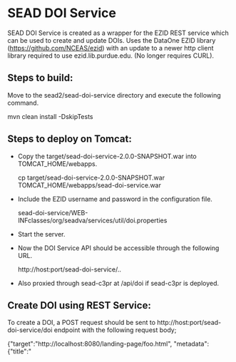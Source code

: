 SEAD DOI Service
================

SEAD DOI Service is created as a wrapper for the EZID REST service which can be used to create and update DOIs. Uses the DataOne EZID library (https://github.com/NCEAS/ezid) with an update to a newer http client library required to use ezid.lib.purdue.edu. (No longer requires CURL).

Steps to build:
---------------

Move to the sead2/sead-doi-service directory and execute the following command.

mvn clean install -DskipTests


Steps to deploy on Tomcat:
--------------------------

* Copy the target/sead-doi-service-2.0.0-SNAPSHOT.war into TOMCAT_HOME/webapps.

	cp target/sead-doi-service-2.0.0-SNAPSHOT.war TOMCAT_HOME/webapps/sead-doi-service.war

* Include the EZID username and password in the configuration file.

	sead-doi-service/WEB-INFclasses/org/seadva/services/util/doi.properties

* Start the server.

* Now the DOI Service API should be accessible through the following URL.

	http://host:port/sead-doi-service/..

* Also proxied through sead-c3pr at /api/doi if sead-c3pr is deployed.


Create DOI using REST Service:
------------------------------

To create a DOI, a POST request should be sent to http://host:port/sead-doi-service/doi endpoint with the following request body;

{"target":"http://localhost:8080/landing-page/foo.html", "metadata":{"title":"<title>","creator":"<creator>","pubDate":"<publication date>"}, "permanent":"false"}

"target" is a required field and set "permanent" to 'true' only if you need to create a permanent DOI. 
